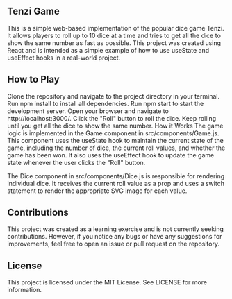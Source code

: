 ## Tenzi Game
This is a simple web-based implementation of the popular dice game Tenzi. It allows players to roll up to 10 dice at a time and tries to get all the dice to show the same number as fast as possible. This project was created using React and is intended as a simple example of how to use useState and useEffect hooks in a real-world project.

## How to Play
Clone the repository and navigate to the project directory in your terminal.
Run npm install to install all dependencies.
Run npm start to start the development server.
Open your browser and navigate to http://localhost:3000/.
Click the "Roll" button to roll the dice.
Keep rolling until you get all the dice to show the same number.
How it Works
The game logic is implemented in the Game component in src/components/Game.js. This component uses the useState hook to maintain the current state of the game, including the number of dice, the current roll values, and whether the game has been won. It also uses the useEffect hook to update the game state whenever the user clicks the "Roll" button.

The Dice component in src/components/Dice.js is responsible for rendering individual dice. It receives the current roll value as a prop and uses a switch statement to render the appropriate SVG image for each value.

## Contributions
This project was created as a learning exercise and is not currently seeking contributions. However, if you notice any bugs or have any suggestions for improvements, feel free to open an issue or pull request on the repository.

## License
This project is licensed under the MIT License. See LICENSE for more information.
